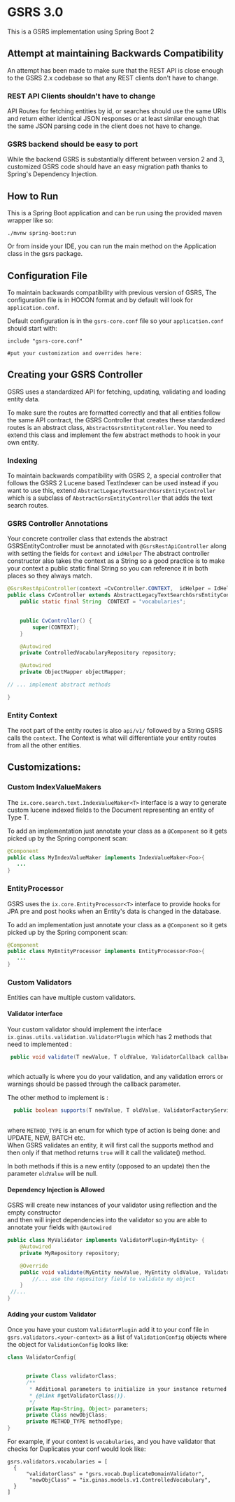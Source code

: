 # GSRS 3.0 

This is a GSRS implementation using Spring Boot 2

## Attempt at maintaining Backwards Compatibility

An attempt has been made to make sure that the REST API is close enough to
the GSRS 2.x codebase so that any REST clients don't have to change.  

### REST API Clients shouldn't have to change
API Routes for fetching entities by id, or searches should use the same URIs and return either identical JSON responses
or at least similar enough that the same JSON parsing code in the client does not have to change. 

### GSRS backend should be easy to port
While the backend GSRS is substantially different between version 2 and 3, customized
GSRS code should have an easy migration path thanks to Spring's Dependency Injection. 

## How to Run
This is a Spring Boot application and can be run using the provided maven wrapper like so:
```
./mvnw spring-boot:run
```

Or from inside your IDE, you can run the main method on the Application class in the gsrs package.
## Configuration File

To maintain backwards compatibility with previous version of GSRS,
The configuration file is in HOCON format and by default 
will look for `application.conf`.

Default configuration is in the `gsrs-core.conf` file so your `application.conf`
should start with:
```
include "gsrs-core.conf"

#put your customization and overrides here:
```

## Creating your GSRS Controller
GSRS uses a standardized API for fetching, updating, validating and loading entity data.

To make sure the routes are formatted correctly and that all entities follow the same API contract, the GSRS Controller that creates these standardized routes
is an abstract class, `AbstractGsrsEntityController`. You need to extend this class and implement the few abstract methods
to hook in your own entity.

### Indexing
To maintain backwards compatibility with GSRS 2, a special controller that follows the GSRS 2 Lucene based TextIndexer
can be used instead if you want to use this, extend `AbstractLegacyTextSearchGsrsEntityController` which is a subclass of 
`AbstractGsrsEntityController` that adds the text search routes.

### GSRS Controller Annotations

Your concrete controller class that extends the abstract GSRSEntityController must be annotated with
`@GsrsRestApiController` along with setting the fields for `context` and `idHelper`
The abstract controller constructor also takes the context as a String so a good practice 
is to make your context a public static final String so you can reference it in both places
so they always match.

```java
@GsrsRestApiController(context =CvController.CONTEXT,  idHelper = IdHelpers.NUMBER)
public class CvController extends AbstractLegacyTextSearchGsrsEntityController<ControlledVocabulary, Long> {
    public static final String  CONTEXT = "vocabularies";

    
    public CvController() {
        super(CONTEXT);
    }

    @Autowired
    private ControlledVocabularyRepository repository;

    @Autowired
    private ObjectMapper objectMapper;

// ... implement abstract methods

}
```

### Entity Context
The root part of the entity routes is also `api/v1/` followed by a String GSRS calls the `context`.  The Context
is what will differentiate your entity routes from all the other entities. 

## Customizations:

### Custom IndexValueMakers
  The `ix.core.search.text.IndexValueMaker<T>` interface is a way to generate custom lucene indexed fields
  to the Document representing an entity of Type T.
  
  To add an implementation just annotate your class as a `@Component` so it gets picked up by the Spring component scan:
  
  ```java
@Component
public class MyIndexValueMaker implements IndexValueMaker<Foo>{
     ...
} 
```

### EntityProcessor
GSRS uses the `ix.core.EntityProcessor<T>` interface to provide hooks for
JPA pre and post hooks when an Entity's data is changed in the database.

To add an implementation just annotate your class as a `@Component` so it gets picked up by the Spring component scan:
  
  ```java
@Component
public class MyEntityProcessor implements EntityProcessor<Foo>{
     ...
} 
```

### Custom Validators
Entities can have multiple custom validators.  

#### Validator interface

Your custom validator should implement the interface `ix.ginas.utils.validation.ValidatorPlugin`
which has 2 methods that need to implemented :
```java
 public void validate(T newValue, T oldValue, ValidatorCallback callback);
   

```

which actually is where you do your validation, and any validation errors or warnings should be passed through the callback parameter.

The other method to implement is :

```java
  public boolean supports(T newValue, T oldValue, ValidatorFactoryService.ValidatorConfig.METHOD_TYPE methodType) {
      
```

where `METHOD_TYPE` is an enum for which type of action is being done: and UPDATE, NEW, BATCH etc.  
When GSRS validates an entity, it will first call the supports method and then only if that method returns `true` will it call the validate() method.

In both methods if this is a new entity (opposed to an update) then the parameter `oldValue` will be null.

#### Dependency Injection is Allowed

GSRS will create new instances of your validator using reflection and the empty constructor  
and then will inject dependencies into the validator so you are able to annotate your fields with `@Autowired`

```java
public class MyValidator implements ValidatorPlugin<MyEntity> {
    @Autowired
    private MyRepository repository;

    @Override
    public void validate(MyEntity newValue, MyEntity oldValue, ValidatorCallback callback) {
        //... use the repository field to validate my object
    }
 //...
}
```

#### Adding your custom Validator
  Once you have your custom `ValidatorPlugin` add it to your conf file in `gsrs.validators.<your-context>` as a list
  of `ValidationConfig` objects where the object for `ValidationConfig` looks like:
  ```java
class ValidatorConfig{


        private Class validatorClass;
        /**
         * Additional parameters to initialize in your instance returned by
         * {@link #getValidatorClass()}.
         */
        private Map<String, Object> parameters;
        private Class newObjClass;
        private METHOD_TYPE methodType;
}
```
  
  For example, if your context is `vocabularies`, and you have validator that checks for Duplicates your conf would look like:
  
  ```
gsrs.validators.vocabularies = [
    {
        "validatorClass" = "gsrs.vocab.DuplicateDomainValidator",
         "newObjClass" = "ix.ginas.models.v1.ControlledVocabulary",
    }
]
```

